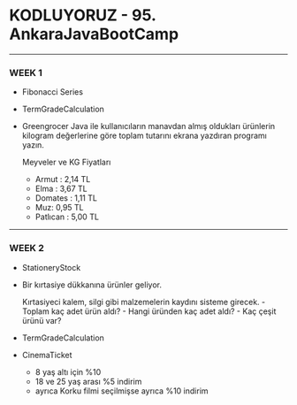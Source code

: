 # KODLUYORUZ - 95. AnkaraJavaBootCamp
---
### WEEK 1
- Fibonacci Series
- TermGradeCalculation
- Greengrocer
    Java ile kullanıcıların manavdan almış oldukları ürünlerin kilogram değerlerine göre toplam tutarını ekrana yazdıran programı yazın.

    Meyveler ve KG Fiyatları

    - Armut : 2,14 TL
    - Elma : 3,67 TL
    - Domates : 1,11 TL
    - Muz: 0,95 TL
    - Patlıcan : 5,00 TL
---
### WEEK 2
- StationeryStock
- 
    Bir kırtasiye dükkanına ürünler geliyor.
    
    Kırtasiyeci kalem, silgi gibi malzemelerin kaydını sisteme girecek.
        - Toplam kaç adet ürün aldı?
        - Hangi üründen kaç adet aldı?
        - Kaç çeşit ürünü var?
    
- TermGradeCalculation
- CinemaTicket
    - 8 yaş altı için %10
    - 18 ve 25 yaş arası %5 indirim
    - ayrıca Korku filmi seçilmişse ayrıca %10 indirim

